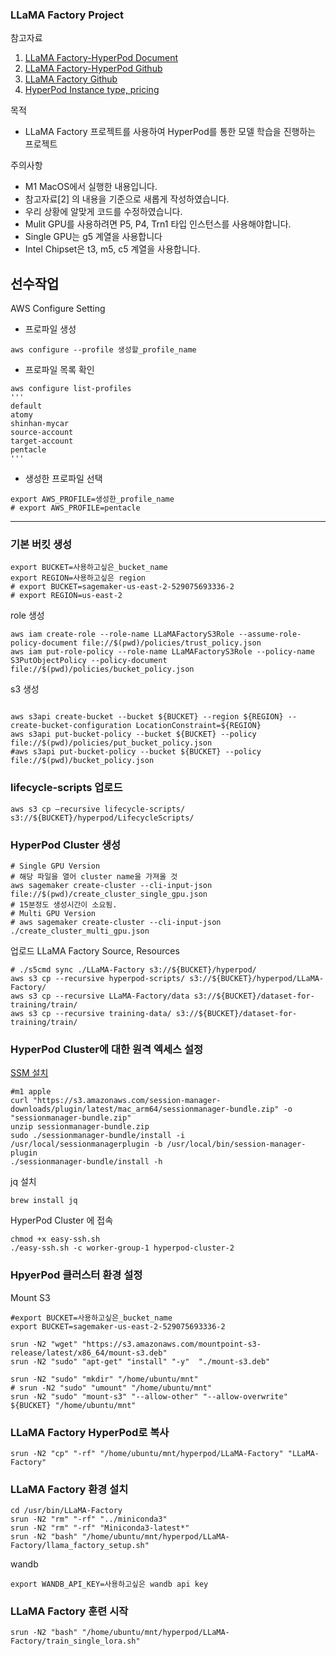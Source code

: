 ### LLaMA Factory Project

참고자료 
1. [LLaMA Factory-HyperPod Document](https://aws.amazon.com/cn/blogs/china/easily-fine-tune-large-models-using-llama-factory-on-sagemaker-hyperpod/)
2. [LLaMA Factory-HyperPod Github](https://github.com/mz-heesun/Easy_Fintune_LLM_using_SageMaker_with_LLama_Factory)
3. [LLaMA Factory Github](https://github.com/hiyouga/LLaMA-Factory)
4. [HyperPod Instance type, pricing](https://aws.amazon.com/ko/sagemaker/pricing/)


목적 
- LLaMA Factory 프로젝트를 사용하여 HyperPod를 통한 모델 학습을 진행하는 프로젝트

주의사항
- M1 MacOS에서 실행한 내용입니다.
- 참고자료[2] 의 내용을 기준으로 새롭게 작성하였습니다.
- 우리 상황에 알맞게 코드를 수정하였습니다.
- Mulit GPU를 사용하려면 P5, P4, Trn1 타입 인스턴스를 사용해야합니다.
- Single GPU는 g5 계열을 사용합니다
- Intel Chipset은 t3, m5, c5 계열을 사용합니다.


## 선수작업
AWS Configure Setting
- 프로파일 생성
```shell
aws configure --profile 생성할_profile_name
```
- 프로파일 목록 확인
```shell
aws configure list-profiles
'''
default
atomy
shinhan-mycar
source-account
target-account
pentacle
'''
```
- 생성한 프로파일 선택
```shell
export AWS_PROFILE=생성한_profile_name
# export AWS_PROFILE=pentacle
```

---

### 기본 버킷 생성
```shell
export BUCKET=사용하고싶은_bucket_name
export REGION=사용하고싶은 region
# export BUCKET=sagemaker-us-east-2-529075693336-2
# export REGION=us-east-2
```
role 생성
```shell
aws iam create-role --role-name LLaMAFactoryS3Role --assume-role-policy-document file://$(pwd)/policies/trust_policy.json
aws iam put-role-policy --role-name LLaMAFactoryS3Role --policy-name S3PutObjectPolicy --policy-document file://$(pwd)/policies/bucket_policy.json
```

s3 생성
```shell

aws s3api create-bucket --bucket ${BUCKET} --region ${REGION} --create-bucket-configuration LocationConstraint=${REGION}
aws s3api put-bucket-policy --bucket ${BUCKET} --policy file://$(pwd)/policies/put_bucket_policy.json
#aws s3api put-bucket-policy --bucket ${BUCKET} --policy file://$(pwd)/bucket_policy.json
```

### lifecycle-scripts 업로드
```shell
aws s3 cp —recursive lifecycle-scripts/ s3://${BUCKET}/hyperpod/LifecycleScripts/
```

### HyperPod Cluster 생성
```shell
# Single GPU Version
# 해당 파일을 열어 cluster name을 가져올 것 
aws sagemaker create-cluster --cli-input-json file://$(pwd)/create_cluster_single_gpu.json
# 15분정도 생성시간이 소요됨.
# Multi GPU Version
# aws sagemaker create-cluster --cli-input-json ./create_cluster_multi_gpu.json
```

업로드 LLaMA Factory Source, Resources
```shell
# ./s5cmd sync ./LLaMA-Factory s3://${BUCKET}/hyperpod/
aws s3 cp --recursive hyperpod-scripts/ s3://${BUCKET}/hyperpod/LLaMA-Factory/
aws s3 cp --recursive LLaMA-Factory/data s3://${BUCKET}/dataset-for-training/train/
aws s3 cp --recursive training-data/ s3://${BUCKET}/dataset-for-training/train/
```

### HyperPod Cluster에 대한 원격 엑세스 설정
[SSM 설치](https://docs.aws.amazon.com/ko_kr/systems-manager/latest/userguide/install-plugin-macos-overview.html)
```shell
#m1 apple
curl "https://s3.amazonaws.com/session-manager-downloads/plugin/latest/mac_arm64/sessionmanager-bundle.zip" -o "sessionmanager-bundle.zip"
unzip sessionmanager-bundle.zip
sudo ./sessionmanager-bundle/install -i /usr/local/sessionmanagerplugin -b /usr/local/bin/session-manager-plugin
./sessionmanager-bundle/install -h
```

jq 설치 
```shell
brew install jq
```

HyperPod Cluster 에 접속
```shell
chmod +x easy-ssh.sh
./easy-ssh.sh -c worker-group-1 hyperpod-cluster-2
```

### HpyerPod 클러스터 환경 설정


Mount S3
```shell
#export BUCKET=사용하고싶은_bucket_name
export BUCKET=sagemaker-us-east-2-529075693336-2

srun -N2 "wget" "https://s3.amazonaws.com/mountpoint-s3-release/latest/x86_64/mount-s3.deb"
srun -N2 "sudo" "apt-get" "install" "-y"  "./mount-s3.deb"

srun -N2 "sudo" "mkdir" "/home/ubuntu/mnt"
# srun -N2 "sudo" "umount" "/home/ubuntu/mnt"
srun -N2 "sudo" "mount-s3" "--allow-other" "--allow-overwrite" ${BUCKET} "/home/ubuntu/mnt"
```

### LLaMA Factory HyperPod로 복사 
```shell
srun -N2 "cp" "-rf" "/home/ubuntu/mnt/hyperpod/LLaMA-Factory" "LLaMA-Factory"
```

### LLaMA Factory 환경 설치 
```shell
cd /usr/bin/LLaMA-Factory
srun -N2 "rm" "-rf" "../miniconda3"
srun -N2 "rm" "-rf" "Miniconda3-latest*"
srun -N2 "bash" "/home/ubuntu/mnt/hyperpod/LLaMA-Factory/llama_factory_setup.sh"
```

wandb
```shell
export WANDB_API_KEY=사용하고싶은 wandb api key
```

### LLaMA Factory 훈련 시작
```shell
srun -N2 "bash" "/home/ubuntu/mnt/hyperpod/LLaMA-Factory/train_single_lora.sh"
```

